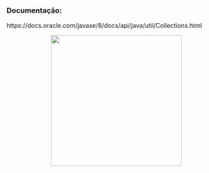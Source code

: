 <div style="display: inline;">
  <h3>Documentação:</h3> <p>https://docs.oracle.com/javase/8/docs/api/java/util/Collections.html</p>
</div>
<div align="center">
  <img src= "https://github.com/GuilhermeVRF/Collections/assets/98266333/701a773d-892d-44b2-8e1f-63211a0423af" widt="auto" height="300px">
</div>

